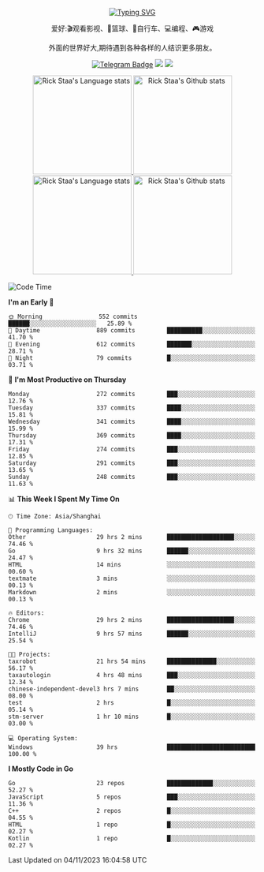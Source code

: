 <div align="center"> 

[![Typing SVG](https://readme-typing-svg.herokuapp.com?size=25&duration=2500&color=eeeeee&vCenter=true&width=200&height=40&lines=Hi+there+%F0%9F%91%8B%F0%9F%8F%BB;I'm+DanBai)](https://git.io/typing-svg)

爱好:🎬观看影视、🏀篮球、🚴自行车、💻编程、🎮游戏

外面的世界好大,期待遇到各种各样的人结识更多朋友。

[![Telegram Badge](https://img.shields.io/badge/-Telegram-blue?style=flat&logo=Telegram&logoColor=white)](https://t.me/danbai9420) 
[![](https://img.shields.io/badge/-Blog-brightgreen?style=flat&logo=Blogger&logoColor=white)](https://p00q.cn)
[![](https://img.shields.io/badge/-Email-red?style=flat&logo=Mail.Ru&logoColor=white)](mailto:danbai@88.com)
</div>

<!-- Light Mode -->
<div align="center"> 
<a href="https://github.com/anuraghazra/github-readme-stats#gh-light-mode-only">
<img height=200 src="https://github-readme-stats.vercel.app/api/top-langs/?username=danbai225&layout=compact&langs_count=10&hide_border=1&role=OWNER,COLLABORATOR#gh-light-mode-only" alt="Rick Staa's Language stats" />
</a>
<a href="https://github.com/anuraghazra/github-readme-stats#gh-light-mode-only">
<img height=200 src="https://github-readme-stats.vercel.app/api?username=danbai225&show_icons=true&count_private=true&line_height=28&hide_border=1&include_all_commits=true&card_width=450&role=OWNER,COLLABORATOR&exclude_repo=github-readme-stats#gh-light-mode-only" alt="Rick Staa's Github stats" />
</a>
</div>

<!-- Dark Mode -->
<div align="center"> 
<a href="https://github.com/anuraghazra/github-readme-stats#gh-dark-mode-only">
<img height=200 src="https://github-readme-stats.vercel.app/api/top-langs/?username=danbai225&layout=compact&langs_count=10&hide_border=1&role=OWNER,COLLABORATOR&theme=github_dark#gh-dark-mode-only" alt="Rick Staa's Language stats" />
</a>
<a href="https://github.com/anuraghazra/github-readme-stats#gh-dark-mode-only">
<img height=200 src="https://github-readme-stats.vercel.app/api?username=danbai225&show_icons=true&count_private=true&line_height=28&hide_border=1&include_all_commits=true&card_width=450&role=OWNER,COLLABORATOR&exclude_repo=github-readme-stats&theme=github_dark#gh-dark-mode-only" alt="Rick Staa's Github stats" />
</a>
</div>

<!--START_SECTION:waka-->
![Code Time](http://img.shields.io/badge/Code%20Time-1%2C411%20hrs%2017%20mins-blue)

**I'm an Early 🐤** 

```text
🌞 Morning                552 commits         ██████░░░░░░░░░░░░░░░░░░░   25.89 % 
🌆 Daytime                889 commits         ██████████░░░░░░░░░░░░░░░   41.70 % 
🌃 Evening                612 commits         ███████░░░░░░░░░░░░░░░░░░   28.71 % 
🌙 Night                  79 commits          █░░░░░░░░░░░░░░░░░░░░░░░░   03.71 % 
```
📅 **I'm Most Productive on Thursday** 

```text
Monday                   272 commits         ███░░░░░░░░░░░░░░░░░░░░░░   12.76 % 
Tuesday                  337 commits         ████░░░░░░░░░░░░░░░░░░░░░   15.81 % 
Wednesday                341 commits         ████░░░░░░░░░░░░░░░░░░░░░   15.99 % 
Thursday                 369 commits         ████░░░░░░░░░░░░░░░░░░░░░   17.31 % 
Friday                   274 commits         ███░░░░░░░░░░░░░░░░░░░░░░   12.85 % 
Saturday                 291 commits         ███░░░░░░░░░░░░░░░░░░░░░░   13.65 % 
Sunday                   248 commits         ███░░░░░░░░░░░░░░░░░░░░░░   11.63 % 
```


📊 **This Week I Spent My Time On** 

```text
🕑︎ Time Zone: Asia/Shanghai

💬 Programming Languages: 
Other                    29 hrs 2 mins       ███████████████████░░░░░░   74.46 % 
Go                       9 hrs 32 mins       ██████░░░░░░░░░░░░░░░░░░░   24.47 % 
HTML                     14 mins             ░░░░░░░░░░░░░░░░░░░░░░░░░   00.60 % 
textmate                 3 mins              ░░░░░░░░░░░░░░░░░░░░░░░░░   00.13 % 
Markdown                 2 mins              ░░░░░░░░░░░░░░░░░░░░░░░░░   00.13 % 

🔥 Editors: 
Chrome                   29 hrs 2 mins       ███████████████████░░░░░░   74.46 % 
IntelliJ                 9 hrs 57 mins       ██████░░░░░░░░░░░░░░░░░░░   25.54 % 

🐱‍💻 Projects: 
taxrobot                 21 hrs 54 mins      ██████████████░░░░░░░░░░░   56.17 % 
taxautologin             4 hrs 48 mins       ███░░░░░░░░░░░░░░░░░░░░░░   12.34 % 
chinese-independent-devel3 hrs 7 mins        ██░░░░░░░░░░░░░░░░░░░░░░░   08.00 % 
test                     2 hrs               █░░░░░░░░░░░░░░░░░░░░░░░░   05.14 % 
stm-server               1 hr 10 mins        █░░░░░░░░░░░░░░░░░░░░░░░░   03.00 % 

💻 Operating System: 
Windows                  39 hrs              █████████████████████████   100.00 % 
```

**I Mostly Code in Go** 

```text
Go                       23 repos            █████████████░░░░░░░░░░░░   52.27 % 
JavaScript               5 repos             ███░░░░░░░░░░░░░░░░░░░░░░   11.36 % 
C++                      2 repos             █░░░░░░░░░░░░░░░░░░░░░░░░   04.55 % 
HTML                     1 repo              █░░░░░░░░░░░░░░░░░░░░░░░░   02.27 % 
Kotlin                   1 repo              █░░░░░░░░░░░░░░░░░░░░░░░░   02.27 % 
```




 Last Updated on 04/11/2023 16:04:58 UTC
<!--END_SECTION:waka-->
